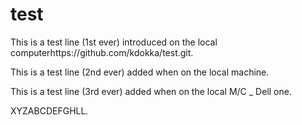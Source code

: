 # test

This is a test line (1st ever) introduced on the local computerhttps://github.com/kdokka/test.git. 

This is a test line (2nd ever) added when on the local machine.

This is a test line (3rd ever) added when on the local M/C _ Dell one.

XYZABCDEFGHLL.

